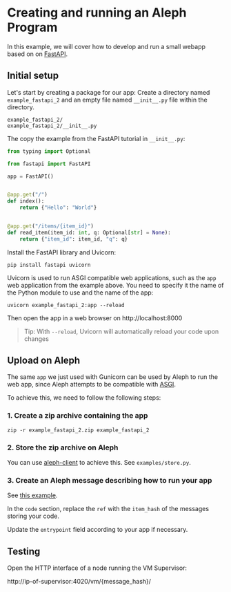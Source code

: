 # Creating and running an Aleph Program

In this example, we will cover how to develop and run a small webapp based on
on [FastAPI](https://fastapi.tiangolo.com/).

## Initial setup

Let's start by creating a package for our app: 
Create a directory named `example_fastapi_2` 
and an empty file named `__init__.py` file within the directory.
```
example_fastapi_2/
example_fastapi_2/__init__.py
```

The copy the example from the FastAPI tutorial in `__init__.py`:
```python
from typing import Optional

from fastapi import FastAPI

app = FastAPI()


@app.get("/")
def index():
    return {"Hello": "World"}


@app.get("/items/{item_id}")
def read_item(item_id: int, q: Optional[str] = None):
    return {"item_id": item_id, "q": q}
```

Install the FastAPI library and Uvicorn: 
```shell
pip install fastapi uvicorn
```

Uvicorn is used to run ASGI compatible web applications, such as the `app`
web application from the example above. You need to specify it the name of the
Python module to use and the name of the app:
```shell
uvicorn example_fastapi_2:app --reload
```

Then open the app in a web browser on http://localhost:8000

> Tip: With `--reload`, Uvicorn will automatically reload your code upon changes  

## Upload on Aleph

The same `app` we just used with Gunicorn can be used by Aleph to run 
the web app, since Aleph attempts to be compatible with 
[ASGI](https://asgi.readthedocs.io/ASGI).

To achieve this, we need to follow the following steps:

### 1. Create a zip archive containing the app

```shell
zip -r example_fastapi_2.zip example_fastapi_2
```

### 2. Store the zip archive on Aleph

You can use [aleph-client](https://github.com/aleph-im/aleph-client) to achieve this.
See `examples/store.py`.

### 3. Create an Aleph message describing how to run your app

See [this example](https://explorer.aleph.im/address/ETH/0x9319Ad3B7A8E0eE24f2E639c40D8eD124C5520Ba/message/POST/91c83eff3ba23d6b501a2aa3c4364ec235eb8283b6fa8ac20d235642a48791b8).

In the `code` section, replace the `ref` with the `item_hash` of the messages
storing your code.

Update the `entrypoint` field according to your app if necessary.

## Testing

Open the HTTP interface of a node running the VM Supervisor:

http://ip-of-supervisor:4020/vm/{message_hash}/
